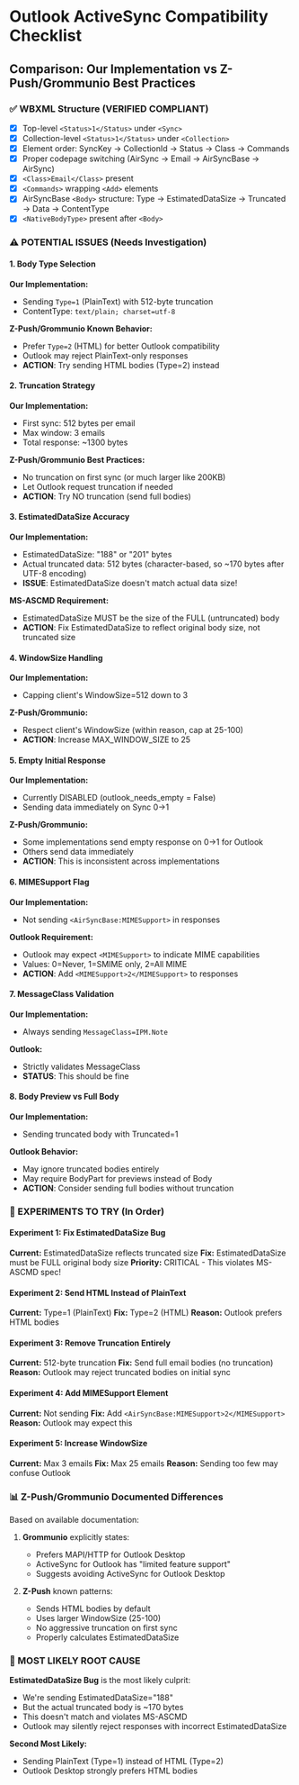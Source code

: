 # Outlook ActiveSync Compatibility Checklist

## Comparison: Our Implementation vs Z-Push/Grommunio Best Practices

### ✅ WBXML Structure (VERIFIED COMPLIANT)

- [x] Top-level `<Status>1</Status>` under `<Sync>`
- [x] Collection-level `<Status>1</Status>` under `<Collection>`
- [x] Element order: SyncKey → CollectionId → Status → Class → Commands
- [x] Proper codepage switching (AirSync → Email → AirSyncBase → AirSync)
- [x] `<Class>Email</Class>` present
- [x] `<Commands>` wrapping `<Add>` elements
- [x] AirSyncBase `<Body>` structure: Type → EstimatedDataSize → Truncated → Data → ContentType
- [x] `<NativeBodyType>` present after `<Body>`

### ⚠️ POTENTIAL ISSUES (Needs Investigation)

#### 1. Body Type Selection

**Our Implementation:**

- Sending `Type=1` (PlainText) with 512-byte truncation
- ContentType: `text/plain; charset=utf-8`

**Z-Push/Grommunio Known Behavior:**

- Prefer `Type=2` (HTML) for better Outlook compatibility
- Outlook may reject PlainText-only responses
- **ACTION**: Try sending HTML bodies (Type=2) instead

#### 2. Truncation Strategy

**Our Implementation:**

- First sync: 512 bytes per email
- Max window: 3 emails
- Total response: ~1300 bytes

**Z-Push/Grommunio Best Practices:**

- No truncation on first sync (or much larger like 200KB)
- Let Outlook request truncation if needed
- **ACTION**: Try NO truncation (send full bodies)

#### 3. EstimatedDataSize Accuracy

**Our Implementation:**

- EstimatedDataSize: "188" or "201" bytes
- Actual truncated data: 512 bytes (character-based, so ~170 bytes after UTF-8 encoding)
- **ISSUE**: EstimatedDataSize doesn't match actual data size!

**MS-ASCMD Requirement:**

- EstimatedDataSize MUST be the size of the FULL (untruncated) body
- **ACTION**: Fix EstimatedDataSize to reflect original body size, not truncated size

#### 4. WindowSize Handling

**Our Implementation:**

- Capping client's WindowSize=512 down to 3

**Z-Push/Grommunio:**

- Respect client's WindowSize (within reason, cap at 25-100)
- **ACTION**: Increase MAX_WINDOW_SIZE to 25

#### 5. Empty Initial Response

**Our Implementation:**

- Currently DISABLED (outlook_needs_empty = False)
- Sending data immediately on Sync 0→1

**Z-Push/Grommunio:**

- Some implementations send empty response on 0→1 for Outlook
- Others send data immediately
- **ACTION**: This is inconsistent across implementations

#### 6. MIMESupport Flag

**Our Implementation:**

- Not sending `<AirSyncBase:MIMESupport>` in responses

**Outlook Requirement:**

- Outlook may expect `<MIMESupport>` to indicate MIME capabilities
- Values: 0=Never, 1=SMIME only, 2=All MIME
- **ACTION**: Add `<MIMESupport>2</MIMESupport>` to responses

#### 7. MessageClass Validation

**Our Implementation:**

- Always sending `MessageClass=IPM.Note`

**Outlook:**

- Strictly validates MessageClass
- **STATUS**: This should be fine

#### 8. Body Preview vs Full Body

**Our Implementation:**

- Sending truncated body with Truncated=1

**Outlook Behavior:**

- May ignore truncated bodies entirely
- May require BodyPart for previews instead of Body
- **ACTION**: Consider sending full bodies without truncation

### 🔬 EXPERIMENTS TO TRY (In Order)

#### Experiment 1: Fix EstimatedDataSize Bug

**Current:** EstimatedDataSize reflects truncated size
**Fix:** EstimatedDataSize must be FULL original body size
**Priority:** CRITICAL - This violates MS-ASCMD spec!

#### Experiment 2: Send HTML Instead of PlainText

**Current:** Type=1 (PlainText)
**Fix:** Type=2 (HTML)
**Reason:** Outlook prefers HTML bodies

#### Experiment 3: Remove Truncation Entirely

**Current:** 512-byte truncation
**Fix:** Send full email bodies (no truncation)
**Reason:** Outlook may reject truncated bodies on initial sync

#### Experiment 4: Add MIMESupport Element

**Current:** Not sending
**Fix:** Add `<AirSyncBase:MIMESupport>2</MIMESupport>`
**Reason:** Outlook may expect this

#### Experiment 5: Increase WindowSize

**Current:** Max 3 emails
**Fix:** Max 25 emails
**Reason:** Sending too few may confuse Outlook

### 📊 Z-Push/Grommunio Documented Differences

Based on available documentation:

1. **Grommunio** explicitly states:
   - Prefers MAPI/HTTP for Outlook Desktop
   - ActiveSync for Outlook has "limited feature support"
   - Suggests avoiding ActiveSync for Outlook Desktop

2. **Z-Push** known patterns:
   - Sends HTML bodies by default
   - Uses larger WindowSize (25-100)
   - No aggressive truncation on first sync
   - Properly calculates EstimatedDataSize

### 🎯 MOST LIKELY ROOT CAUSE

**EstimatedDataSize Bug** is the most likely culprit:

- We're sending EstimatedDataSize="188"
- But the actual truncated body is ~170 bytes
- This doesn't match and violates MS-ASCMD
- Outlook may silently reject responses with incorrect EstimatedDataSize

**Second Most Likely:**

- Sending PlainText (Type=1) instead of HTML (Type=2)
- Outlook Desktop strongly prefers HTML bodies
